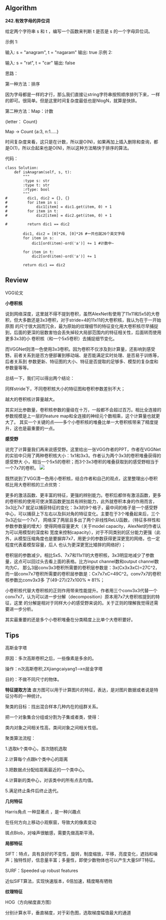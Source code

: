 ## Algorithm

**242.有效字母的异位词**

给定两个字符串 s 和 t ，编写一个函数来判断 t 是否是 s 的一个字母异位词。

示例 1:

输入: s = "anagram", t = "nagaram"
输出: true
示例 2:

输入: s = "rat", t = "car"
输出: false

思路：

第一种方法：排序

因为字母都是一样的才行，那么我们直接让string字符串按照顺序排列下来，一样的即可。很简单。但是这里时间复杂度最低也是NlogN，就算是快排。

第二种方法：Map：计数

{letter： Count}

Map -> Count {a:3, n:1.....}

时间复杂度来看，这只是在计数，所以是O(N)，如果再加上插入删除和查询，都是O(1)，所以合起来也是O(N)，所以这种方法略快于排序的算法。

代码：

```
class Solution:
    def isAnagram(self, s, t):
        """
        :type s: str
        :type t: str
        :rtype: bool
        """
#         dic1, dic2 = {}, {}
#         for item in s:
#             dic1[item] = dic1.get(item, 0) + 1
#         for item in t:
#             dic2[item] = dic2.get(item, 0) + 1
            
#         return dic1 == dic2

        dic1, dic2 = [0]*26, [0]*26 #一共也就26个英文字母
        for item in s:
            dic1[ord(item)-ord('a')] += 1 #计数中~
            
        for item in t:
            dic2[ord(item)-ord('a')] += 1
        
        return dic1 == dic2
```


## Review

VGG论文

**小卷积核**

说到网络深度，这里就不得不提到卷积，虽然AlexNet有使用了11x11和5x5的大卷积，但大多数还是3x3卷积，对于stride=4的11x11的大卷积核，我认为在于一开始原图
的尺寸很大因而冗余，最为原始的纹理细节的特征变化用大卷积核尽早捕捉到，后面的更深的层数害怕会丢失掉较大局部范围内的特征相关性，后面转而使用更多3x3的小
卷积核（和一个5x5卷积）去捕捉细节变化。

而VGGNet则清一色使用3x3卷积。因为卷积不仅涉及到计算量，还影响到感受野。前者关系到是否方便部署到移动端、是否能满足实时处理、是否易于训练等，后者关系到
参数更新、特征图的大小、特征是否提取的足够多、模型的复杂度和参数量等等。

总结一下，我们可以得出两个结论：

同样stride下，不同卷积核大小的特征图和卷积参数差别不大；

越大的卷积核计算量越大。

其实对比参数量，卷积核参数的量级在十万，一般都不会超过百万。相比全连接的参数规模是上一层的feature map和全连接的神经元个数相乘，这个计算量也就更大了。
其实一个关键的点——多个小卷积核的堆叠比单一大卷积核带来了精度提升，这也是最重要的一点。

**感受野**

说完了计算量我们再来说感受野。这里给出一张VGG作者的PPT，作者在VGGNet的实验中只用了两种卷积核大小：1x1和3x3。作者认为两个3x3的卷积堆叠获得的感受野大
小，相当一个5x5的卷积；而3个3x3卷积的堆叠获取到的感受野相当于一个7x7的卷积。
![](https://img-blog.csdn.net/20180109173248800)

既然说到了VGG清一色用小卷积核，结合作者和自己的观点，这里整理出小卷积核比用大卷积核的三点优势：

更多的激活函数、更丰富的特征，更强的辨别能力。卷积后都伴有激活函数，更多的卷积核的使用可使决策函数更加具有辨别能力，此外就卷积本身的作用而言，3x3比7x7
就足以捕获特征的变化：3x3的9个格子，最中间的格子是一个感受野中心，可以捕获上下左右以及斜对角的特征变化。主要在于3个堆叠起来后，三个3x3近似一个7x7，
网络深了两层且多出了两个非线性ReLU函数，（特征多样性和参数参数量的增大）使得网络容量更大（关于model capacity，AlexNet的作者认为可以用模型的深度和
宽度来控制capacity），对于不同类别的区分能力更强（此外，从模型压缩角度也是要摒弃7x7，用更少的参数获得更深更宽的网络，也一定程度代表着模型容量，后人
也认为更深更宽比矮胖的网络好）；

卷积层的参数减少。相比5x5、7x7和11x11的大卷积核，3x3明显地减少了参数量，这点可以回过头去看上面的表格。比方input channel数和output channel数均为C，
那么3层conv3x3卷积所需要的卷积层参数是：3x(Cx3x3xC)=27C^2，而一层conv7x7卷积所需要的卷积层参数是：Cx7x7xC=49C^2。conv7x7的卷积核参数比conv3x3多
了(49-27)/27x100% ≈ 81%；

小卷积核代替大卷积核的正则作用带来性能提升。作者用三个conv3x3代替一个conv7x7，认为可以进一步分解（decomposition）原本用7x7大卷积核提到的特征，这里
的分解是相对于同样大小的感受野来说的。关于正则的理解我觉得还需要进一步分析。

其实最重要的还是多个小卷积堆叠在分类精度上比单个大卷积要好。


## Tips

高斯金字塔

原因：多次高斯卷积之后，一些像素是多余的。

操作：n次高斯卷积,2Xjiangcaiyang1——>n层金字塔

目的：不做不同尺寸的物体。

**特征提取方法**
直方图可以用于计算图片的特征，表达，是对图片数据或者说是特征分布的一种统计。

聚类的目标：找出混合样本几种内在的组群关系。

把一个对象集合分组或分割为子集或者类，使得：

类内对象之间相关性高，类间对象之间相关性低。

聚类算法流程：

1.选取k个类中心，首次随机选取

2.计算每个点跟k个类中心的距离

3.把数据点分配给距离最近的一个类中心。

4.计算新的类中心，对该类中的所有点去均值。

5.满足终止条件后终止迭代。

**几何特征**

Harris角点   一种显著点 ，是一种兴趣点

在任何方向上移动小观察窗，导致大的像素变动

斑点Blob，对噪声很敏感，需要先做高斯平滑。

**局部特征**

SIFT：特点，具有良好的不变性，旋转，制度缩放，平移，亮度变化，遮挡和噪声；独特性好，信息量丰富；多量性，即使少数物体也可以产生大量SIFT特征。

SURF：Speeded up robust features

近似SIFT算法，实现快速版本，6倍加速，精度略有牺牲

**纹理特征**

HOG（方向梯度直方图）

分别计算水平，垂直梯度，对于彩色图，选取梯度幅值最大的通道

